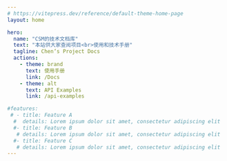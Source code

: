 ```yaml
---
# https://vitepress.dev/reference/default-theme-home-page
layout: home

hero:
  name: "CSM的技术文档库"
  text: "本站供大家查阅项目<br>使用和技术手册"
  tagline: Chen‘s Project Docs
  actions:
    - theme: brand
      text: 使用手册
      link: /Docs
    - theme: alt
      text: API Examples
      link: /api-examples

#features:
 # - title: Feature A
  #  details: Lorem ipsum dolor sit amet, consectetur adipiscing elit
  #- title: Feature B
   # details: Lorem ipsum dolor sit amet, consectetur adipiscing elit
  #- title: Feature C
   # details: Lorem ipsum dolor sit amet, consectetur adipiscing elit
---
```


